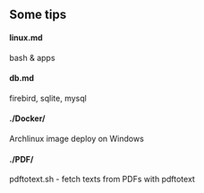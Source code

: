 ## Some tips
#### linux.md
bash & apps

#### db.md
firebird, sqlite, mysql

#### ./Docker/
Archlinux image deploy on Windows

#### ./PDF/
pdftotext.sh - fetch texts from PDFs with pdftotext

